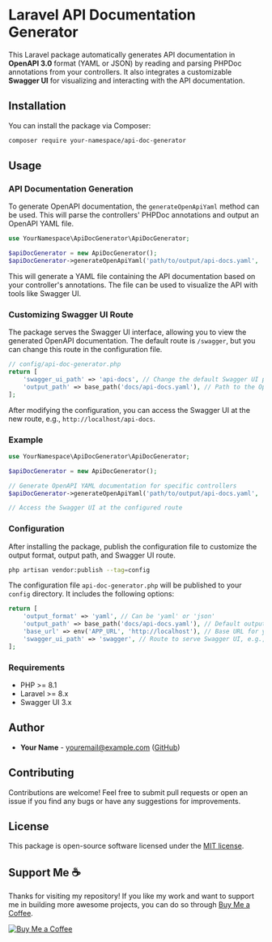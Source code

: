 # Laravel API Documentation Generator

This Laravel package automatically generates API documentation in **OpenAPI 3.0** format (YAML or JSON) by reading and parsing PHPDoc annotations from your controllers. It also integrates a customizable **Swagger UI** for visualizing and interacting with the API documentation.

## Installation

You can install the package via Composer:

```bash
composer require your-namespace/api-doc-generator
```

## Usage

### API Documentation Generation

To generate OpenAPI documentation, the `generateOpenApiYaml` method can be used. This will parse the controllers' PHPDoc annotations and output an OpenAPI YAML file.

```php
use YourNamespace\ApiDocGenerator\ApiDocGenerator;

$apiDocGenerator = new ApiDocGenerator();
$apiDocGenerator->generateOpenApiYaml('path/to/output/api-docs.yaml', 'App\Http\Controllers\YourController');
```

This will generate a YAML file containing the API documentation based on your controller's annotations. The file can be used to visualize the API with tools like Swagger UI.

### Customizing Swagger UI Route

The package serves the Swagger UI interface, allowing you to view the generated OpenAPI documentation. The default route is `/swagger`, but you can change this route in the configuration file.

```php
// config/api-doc-generator.php
return [
    'swagger_ui_path' => 'api-docs', // Change the default Swagger UI path
    'output_path' => base_path('docs/api-docs.yaml'), // Path to the OpenAPI file
];
```

After modifying the configuration, you can access the Swagger UI at the new route, e.g., `http://localhost/api-docs`.

### Example

```php
use YourNamespace\ApiDocGenerator\ApiDocGenerator;

$apiDocGenerator = new ApiDocGenerator();

// Generate OpenAPI YAML documentation for specific controllers
$apiDocGenerator->generateOpenApiYaml('path/to/output/api-docs.yaml', 'App\Http\Controllers\UserController');

// Access the Swagger UI at the configured route
```

### Configuration

After installing the package, publish the configuration file to customize the output format, output path, and Swagger UI route.

```bash
php artisan vendor:publish --tag=config
```

The configuration file `api-doc-generator.php` will be published to your `config` directory. It includes the following options:

```php
return [
    'output_format' => 'yaml', // Can be 'yaml' or 'json'
    'output_path' => base_path('docs/api-docs.yaml'), // Default output path for the OpenAPI file
    'base_url' => env('APP_URL', 'http://localhost'), // Base URL for your API
    'swagger_ui_path' => 'swagger', // Route to serve Swagger UI, e.g., '/swagger'
];
```

### Requirements

- PHP >= 8.1
- Laravel >= 8.x
- Swagger UI 3.x

## Author

- **Your Name** - [youremail@example.com](mailto:youremail@example.com) ([GitHub](https://github.com/yourusername))

## Contributing

Contributions are welcome! Feel free to submit pull requests or open an issue if you find any bugs or have any suggestions for improvements.

## License

This package is open-source software licensed under the [MIT license](https://opensource.org/licenses/MIT).

## Support Me ☕️

Thanks for visiting my repository! If you like my work and want to support me in building more awesome projects, you can do so through [Buy Me a Coffee](https://buymeacoffee.com/yourusername).

[![Buy Me a Coffee](https://img.shields.io/badge/Buy%20Me%20a%20Coffee-FF813F?style=for-the-badge&logo=buymeacoffee&logoColor=white)](https://buymeacoffee.com/yourusername)

